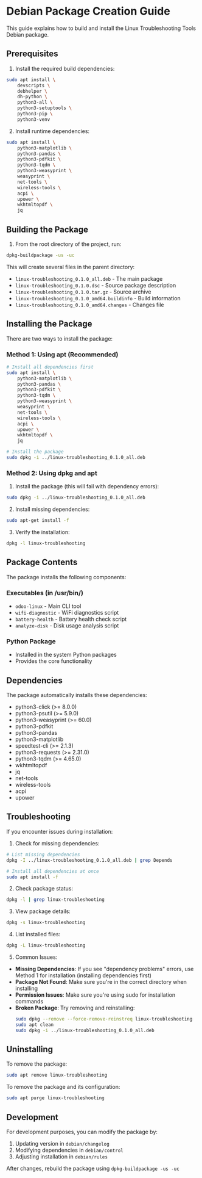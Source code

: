 # Debian Package Creation Guide

This guide explains how to build and install the Linux Troubleshooting Tools Debian package.

## Prerequisites

1. Install the required build dependencies:
```bash
sudo apt install \
    devscripts \
    debhelper \
    dh-python \
    python3-all \
    python3-setuptools \
    python3-pip \
    python3-venv
```

2. Install runtime dependencies:
```bash
sudo apt install \
    python3-matplotlib \
    python3-pandas \
    python3-pdfkit \
    python3-tqdm \
    python3-weasyprint \
    weasyprint \
    net-tools \
    wireless-tools \
    acpi \
    upower \
    wkhtmltopdf \
    jq
```

## Building the Package

1. From the root directory of the project, run:
```bash
dpkg-buildpackage -us -uc
```

This will create several files in the parent directory:
- `linux-troubleshooting_0.1.0_all.deb` - The main package
- `linux-troubleshooting_0.1.0.dsc` - Source package description
- `linux-troubleshooting_0.1.0.tar.gz` - Source archive
- `linux-troubleshooting_0.1.0_amd64.buildinfo` - Build information
- `linux-troubleshooting_0.1.0_amd64.changes` - Changes file

## Installing the Package

There are two ways to install the package:

### Method 1: Using apt (Recommended)
```bash
# Install all dependencies first
sudo apt install \
    python3-matplotlib \
    python3-pandas \
    python3-pdfkit \
    python3-tqdm \
    python3-weasyprint \
    weasyprint \
    net-tools \
    wireless-tools \
    acpi \
    upower \
    wkhtmltopdf \
    jq

# Install the package
sudo dpkg -i ../linux-troubleshooting_0.1.0_all.deb
```

### Method 2: Using dpkg and apt
1. Install the package (this will fail with dependency errors):
```bash
sudo dpkg -i ../linux-troubleshooting_0.1.0_all.deb
```

2. Install missing dependencies:
```bash
sudo apt-get install -f
```

3. Verify the installation:
```bash
dpkg -l linux-troubleshooting
```

## Package Contents

The package installs the following components:

### Executables (in /usr/bin/)
- `odoo-linux` - Main CLI tool
- `wifi-diagnostic` - WiFi diagnostics script
- `battery-health` - Battery health check script
- `analyze-disk` - Disk usage analysis script

### Python Package
- Installed in the system Python packages
- Provides the core functionality

## Dependencies

The package automatically installs these dependencies:
- python3-click (>= 8.0.0)
- python3-psutil (>= 5.9.0)
- python3-weasyprint (>= 60.0)
- python3-pdfkit
- python3-pandas
- python3-matplotlib
- speedtest-cli (>= 2.1.3)
- python3-requests (>= 2.31.0)
- python3-tqdm (>= 4.65.0)
- wkhtmltopdf
- jq
- net-tools
- wireless-tools
- acpi
- upower

## Troubleshooting

If you encounter issues during installation:

1. Check for missing dependencies:
```bash
# List missing dependencies
dpkg -I ../linux-troubleshooting_0.1.0_all.deb | grep Depends

# Install all dependencies at once
sudo apt install -f
```

2. Check package status:
```bash
dpkg -l | grep linux-troubleshooting
```

3. View package details:
```bash
dpkg -s linux-troubleshooting
```

4. List installed files:
```bash
dpkg -L linux-troubleshooting
```

5. Common Issues:

- **Missing Dependencies**: If you see "dependency problems" errors, use Method 1 for installation (installing dependencies first)
- **Package Not Found**: Make sure you're in the correct directory when installing
- **Permission Issues**: Make sure you're using sudo for installation commands
- **Broken Package**: Try removing and reinstalling:
  ```bash
  sudo dpkg --remove --force-remove-reinstreq linux-troubleshooting
  sudo apt clean
  sudo dpkg -i ../linux-troubleshooting_0.1.0_all.deb
  ```

## Uninstalling

To remove the package:
```bash
sudo apt remove linux-troubleshooting
```

To remove the package and its configuration:
```bash
sudo apt purge linux-troubleshooting
```

## Development

For development purposes, you can modify the package by:

1. Updating version in `debian/changelog`
2. Modifying dependencies in `debian/control`
3. Adjusting installation in `debian/rules`

After changes, rebuild the package using `dpkg-buildpackage -us -uc` 